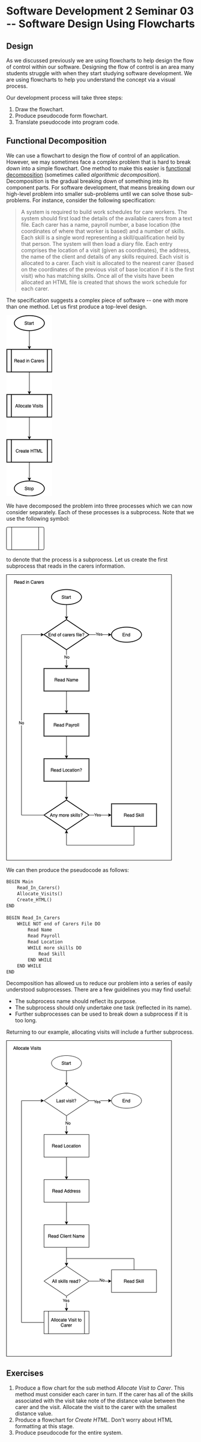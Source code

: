 # Software Development 2 Seminar 03 -- Software Design Using Flowcharts

## Design

As we discussed previously we are using flowcharts to help design the flow of control within our software. Designing the flow of control is an area many students struggle with when they start studying software development. We are using flowcharts to help you understand the concept via a visual process.

Our development process will take three steps:

1. Draw the flowchart.
2. Produce pseudocode form flowchart.
3. Translate pseudocode into program code.

## Functional Decomposition

We can use a flowchart to design the flow of control of an application. However, we may sometimes face a complex problem that is hard to break down into a simple flowchart. One method to make this easier is [functional decomposition](https://en.wikipedia.org/wiki/Functional_decomposition) (sometimes called *algorithmic decomposition*). Decomposition is the gradual breaking down of something into its component parts. For software development, that means breaking down our high-level problem into smaller sub-problems until we can solve those sub-problems. For instance, consider the following specification:

> A system is required to build work schedules for care workers. The system should first load the details of the available carers from a text file. Each carer has a name, payroll number, a base location (the coordinates of where that worker is based) and a number of skills. Each skill is a single word representing a skill/qualification held by that person. The system will then load a diary file. Each entry comprises the location of a visit (given as coordinates), the address, the name of the client and details of any skills required. Each visit is allocated to a carer. Each visit is allocated to the nearest carer (based on the coordinates of the previous visit of base location if it is the first visit) who has matching skills. Once all of the visits have been allocated an HTML file is created that shows the work schedule for each carer.

The specification suggests a complex piece of software -- one with more than one method. Let us first produce a top-level design.

![Top-level Design](top-level.png)

We have decomposed the problem into three processes which we can now consider separately. Each of these processes is a subprocess. Note that we use the following symbol:

![Subprocess](subprocess.png)

to denote that the process is a subprocess. Let us create the first subprocess that reads in the carers information.

![Read in Carers Process](read-carers.png)

We can then produce the pseudocode as follows:

```pseudocode
BEGIN Main
    Read_In_Carers()
    Allocate_Visits()
    Create_HTML()
END

BEGIN Read_In_Carers
    WHILE NOT end of Carers File DO
        Read Name
        Read Payroll
        Read Location
        WHILE more skills DO
            Read Skill
        END WHILE
    END WHILE
END
```

Decomposition has allowed us to reduce our problem into a series of easily understood subprocesses. There are a few guidelines you may find useful:

- The subprocess name should reflect its purpose.
- The subprocess should only undertake one task (reflected in its name).
- Further subprocesses can be used to break down a subprocess if it is too long.

Returning to our example, allocating visits will include a further subprocess.

![Allocate Visits Flowchart](allocate-visits.png)

## Exercises

1. Produce a flow chart for the sub method *Allocate Visit to Carer*. This method must consider each carer in turn. If the carer has all of the skills associated with the visit take note of the distance value between the carer and the visit. Allocate the visit to the carer with the smallest distance value.
2. Produce a flowchart for *Create HTML*. Don't worry about HTML formatting at this stage.
3. Produce pseudocode for the entire system.